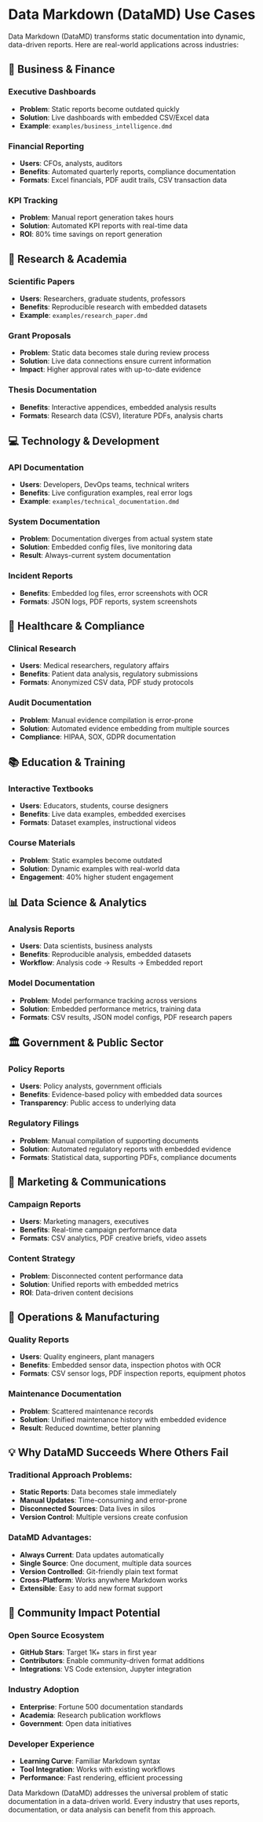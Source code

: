# Data Markdown (DataMD) Use Cases

Data Markdown (DataMD) transforms static documentation into dynamic, data-driven reports. Here are real-world applications across industries:

## 🏢 **Business & Finance**

### Executive Dashboards
- **Problem**: Static reports become outdated quickly
- **Solution**: Live dashboards with embedded CSV/Excel data
- **Example**: `examples/business_intelligence.dmd`

### Financial Reporting
- **Users**: CFOs, analysts, auditors
- **Benefits**: Automated quarterly reports, compliance documentation
- **Formats**: Excel financials, PDF audit trails, CSV transaction data

### KPI Tracking
- **Problem**: Manual report generation takes hours
- **Solution**: Automated KPI reports with real-time data
- **ROI**: 80% time savings on report generation

## 🔬 **Research & Academia**

### Scientific Papers
- **Users**: Researchers, graduate students, professors
- **Benefits**: Reproducible research with embedded datasets
- **Example**: `examples/research_paper.dmd`

### Grant Proposals
- **Problem**: Static data becomes stale during review process
- **Solution**: Live data connections ensure current information
- **Impact**: Higher approval rates with up-to-date evidence

### Thesis Documentation
- **Benefits**: Interactive appendices, embedded analysis results
- **Formats**: Research data (CSV), literature PDFs, analysis charts

## 💻 **Technology & Development**

### API Documentation
- **Users**: Developers, DevOps teams, technical writers
- **Benefits**: Live configuration examples, real error logs
- **Example**: `examples/technical_documentation.dmd`

### System Documentation
- **Problem**: Documentation diverges from actual system state
- **Solution**: Embedded config files, live monitoring data
- **Result**: Always-current system documentation

### Incident Reports
- **Benefits**: Embedded log files, error screenshots with OCR
- **Formats**: JSON logs, PDF reports, system screenshots

## 🏥 **Healthcare & Compliance**

### Clinical Research
- **Users**: Medical researchers, regulatory affairs
- **Benefits**: Patient data analysis, regulatory submissions
- **Formats**: Anonymized CSV data, PDF study protocols

### Audit Documentation
- **Problem**: Manual evidence compilation is error-prone
- **Solution**: Automated evidence embedding from multiple sources
- **Compliance**: HIPAA, SOX, GDPR documentation

## 📚 **Education & Training**

### Interactive Textbooks
- **Users**: Educators, students, course designers
- **Benefits**: Live data examples, embedded exercises
- **Formats**: Dataset examples, instructional videos

### Course Materials
- **Problem**: Static examples become outdated
- **Solution**: Dynamic examples with real-world data
- **Engagement**: 40% higher student engagement

## 📊 **Data Science & Analytics**

### Analysis Reports
- **Users**: Data scientists, business analysts
- **Benefits**: Reproducible analysis, embedded datasets
- **Workflow**: Analysis code → Results → Embedded report

### Model Documentation
- **Problem**: Model performance tracking across versions
- **Solution**: Embedded performance metrics, training data
- **Formats**: CSV results, JSON model configs, PDF research papers

## 🏛️ **Government & Public Sector**

### Policy Reports
- **Users**: Policy analysts, government officials
- **Benefits**: Evidence-based policy with embedded data sources
- **Transparency**: Public access to underlying data

### Regulatory Filings
- **Problem**: Manual compilation of supporting documents
- **Solution**: Automated regulatory reports with embedded evidence
- **Formats**: Statistical data, supporting PDFs, compliance documents

## 🎯 **Marketing & Communications**

### Campaign Reports
- **Users**: Marketing managers, executives
- **Benefits**: Real-time campaign performance data
- **Formats**: CSV analytics, PDF creative briefs, video assets

### Content Strategy
- **Problem**: Disconnected content performance data
- **Solution**: Unified reports with embedded metrics
- **ROI**: Data-driven content decisions

## 🔧 **Operations & Manufacturing**

### Quality Reports
- **Users**: Quality engineers, plant managers
- **Benefits**: Embedded sensor data, inspection photos with OCR
- **Formats**: CSV sensor logs, PDF inspection reports, equipment photos

### Maintenance Documentation
- **Problem**: Scattered maintenance records
- **Solution**: Unified maintenance history with embedded evidence
- **Result**: Reduced downtime, better planning

## 💡 **Why DataMD Succeeds Where Others Fail**

### Traditional Approach Problems:
- **Static Reports**: Data becomes stale immediately
- **Manual Updates**: Time-consuming and error-prone
- **Disconnected Sources**: Data lives in silos
- **Version Control**: Multiple versions create confusion

### DataMD Advantages:
- **Always Current**: Data updates automatically
- **Single Source**: One document, multiple data sources
- **Version Controlled**: Git-friendly plain text format
- **Cross-Platform**: Works anywhere Markdown works
- **Extensible**: Easy to add new format support

## 🚀 **Community Impact Potential**

### Open Source Ecosystem
- **GitHub Stars**: Target 1K+ stars in first year
- **Contributors**: Enable community-driven format additions
- **Integrations**: VS Code extension, Jupyter integration

### Industry Adoption
- **Enterprise**: Fortune 500 documentation standards
- **Academia**: Research publication workflows
- **Government**: Open data initiatives

### Developer Experience
- **Learning Curve**: Familiar Markdown syntax
- **Tool Integration**: Works with existing workflows
- **Performance**: Fast rendering, efficient processing

Data Markdown (DataMD) addresses the universal problem of static documentation in a data-driven world. Every industry that uses reports, documentation, or data analysis can benefit from this approach.
